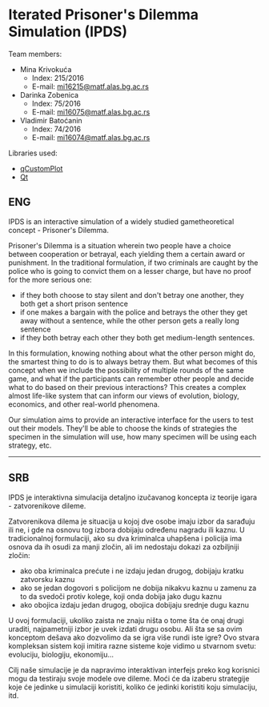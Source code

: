 # Iterated Prisoner's Dilemma Simulation (IPDS)

Team members:
- Mina Krivokuća 
  - Index: 215/2016 
  - E-mail: mi16215@matf.alas.bg.ac.rs
- Darinka Zobenica 
  - Index: 75/2016 
  - E-mail: mi16075@matf.alas.bg.ac.rs
- Vladimir Batoćanin 
  - Index: 74/2016
  - E-mail: mi16074@matf.alas.bg.ac.rs
  
Libraries used:
- [qCustomPlot](https://www.qcustomplot.com/)
- [Qt](https://www.qt.io/)

## ENG

IPDS is an interactive simulation of a widely studied gametheoretical concept - Prisoner's Dilemma.

Prisoner's Dilemma is a situation wherein two people have a choice between cooperation or betrayal, each yielding them a certain award or punishment. In the traditional formulation, if two criminals are caught by the police who is going to convict them on a lesser charge, but have no proof for the more serious one:

- if they both choose to stay silent and don't betray one another, they both get a short prison sentence
- if one makes a bargain with the police and betrays the other they get away without a sentence, while the other person gets a really long sentence
- if they both betray each other they both get medium-length sentences.

In this formulation, knowing nothing about what the other person might do, the smartest thing to do is to always betray them. But what becomes of this concept when we include the possibility of multiple rounds of the same game, and what if the participants can remember other people and decide what to do based on their previous interactions? This creates a complex almost life-like system that can inform our views of evolution, biology, economics, and other real-world phenomena.

Our simulation aims to provide an interactive interface for the users to test out their models. They'll be able to choose the kinds of strategies the specimen in the simulation will use, how many specimen will be using each strategy, etc.

______________
## SRB

IPDS je interaktivna simulacija detaljno izučavanog koncepta iz teorije igara - zatvorenikove dileme.

Zatvorenikova dilema je situacija u kojoj dve osobe imaju izbor da sarađuju ili ne, i gde na osnovu tog izbora dobijaju određenu nagradu ili kaznu. U tradicionalnoj formulaciji, ako su dva kriminalca uhapšena i policija ima osnova da ih osudi za manji zločin, ali im nedostaju dokazi za ozbiljniji zločin:

- ako oba kriminalca prećute i ne izdaju jedan drugog, dobijaju kratku zatvorsku kaznu
- ako se jedan dogovori s policijom ne dobija nikakvu kaznu u zamenu za to da svedoči protiv kolege, koji onda dobija jako dugu kaznu
- ako obojica izdaju jedan drugog, obojica dobijaju srednje dugu kaznu

U ovoj formulaciji, ukoliko zaista ne znaju ništa o tome šta će onaj drugi uraditi, najpametniji izbor je uvek izdati drugu osobu. Ali šta se sa ovim konceptom dešava ako dozvolimo da se igra više rundi iste igre? Ovo stvara kompleksan sistem koji imitira razne sisteme koje vidimo u stvarnom svetu: evoluciju, biologiju, ekonomiju...

Cilj naše simulacije je da napravimo interaktivan interfejs preko kog korisnici mogu da testiraju svoje modele ove dileme. Moći će da izaberu strategije koje će jedinke u simulaciji koristiti, koliko će jedinki koristiti koju simulaciju, itd.
